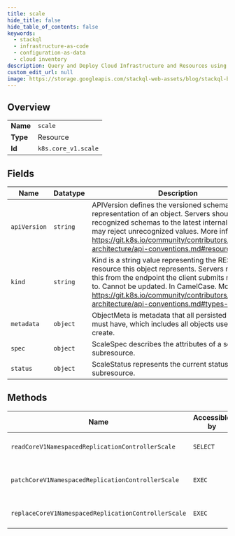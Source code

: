 ```yaml
---
title: scale
hide_title: false
hide_table_of_contents: false
keywords:
  - stackql
  - infrastructure-as-code
  - configuration-as-data
  - cloud inventory
description: Query and Deploy Cloud Infrastructure and Resources using SQL
custom_edit_url: null
image: https://storage.googleapis.com/stackql-web-assets/blog/stackql-blog-post-featured-image.png
---
```

  
    

## Overview
<table><tbody>
<tr><td><b>Name</b></td><td><code>scale</code></td></tr>
<tr><td><b>Type</b></td><td>Resource</td></tr>
<tr><td><b>Id</b></td><td><code>k8s.core_v1.scale</code></td></tr>
</tbody></table>

## Fields
| Name | Datatype | Description |
| ---- | -------- | ----------- |
| `apiVersion` | `string` | APIVersion defines the versioned schema of this representation of an object. Servers should convert recognized schemas to the latest internal value, and may reject unrecognized values. More info: https://git.k8s.io/community/contributors/devel/sig-architecture/api-conventions.md#resources |
| `kind` | `string` | Kind is a string value representing the REST resource this object represents. Servers may infer this from the endpoint the client submits requests to. Cannot be updated. In CamelCase. More info: https://git.k8s.io/community/contributors/devel/sig-architecture/api-conventions.md#types-kinds |
| `metadata` | `object` | ObjectMeta is metadata that all persisted resources must have, which includes all objects users must create. |
| `spec` | `object` | ScaleSpec describes the attributes of a scale subresource. |
| `status` | `object` | ScaleStatus represents the current status of a scale subresource. |
## Methods
| Name | Accessible by | Required Params | Description |
| ---- | ------------- | --------------- | ----------- |
| `readCoreV1NamespacedReplicationControllerScale` | `SELECT` | `name, namespace` | read scale of the specified ReplicationController |
| `patchCoreV1NamespacedReplicationControllerScale` | `EXEC` | `name, namespace` | partially update scale of the specified ReplicationController |
| `replaceCoreV1NamespacedReplicationControllerScale` | `EXEC` | `name, namespace` | replace scale of the specified ReplicationController |
